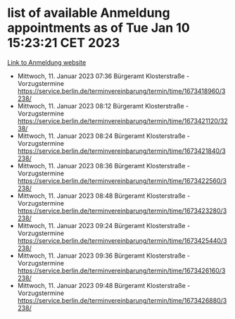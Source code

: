 # list of available Anmeldung appointments as of Tue Jan 10 15:23:21 CET 2023
[Link to Anmeldung website](https://service.berlin.de/terminvereinbarung/termin/tag.php?termin=0&anliegen[]=120686&dienstleisterlist=122210,122217,327316,122219,327312,122227,327314,122231,327346,122243,327348,122252,329742,122260,329745,122262,329748,122254,329751,122271,327278,122273,327274,122277,327276,330436,122280,327294,122282,327290,122284,327292,327539,122291,327270,122285,327266,122286,327264,122296,327268,150230,329760,122301,327282,122297,327286,122294,327284,122312,329763,122314,329775,122304,327330,122311,327334,122309,327332,122281,327352,122279,329772,122276,327324,122274,327326,122267,329766,122246,327318,122251,327320,122257,327322,122208,327298,122226,327300,121362,121364&herkunft=http%3A%2F%2Fservice.berlin.de%2Fdienstleistung%2F120686%2F)
- Mittwoch, 11. Januar 2023 07:36 Bürgeramt Klosterstraße - Vorzugstermine https://service.berlin.de/terminvereinbarung/termin/time/1673418960/3238/
- Mittwoch, 11. Januar 2023 08:12 Bürgeramt Klosterstraße - Vorzugstermine https://service.berlin.de/terminvereinbarung/termin/time/1673421120/3238/
- Mittwoch, 11. Januar 2023 08:24 Bürgeramt Klosterstraße - Vorzugstermine https://service.berlin.de/terminvereinbarung/termin/time/1673421840/3238/
- Mittwoch, 11. Januar 2023 08:36 Bürgeramt Klosterstraße - Vorzugstermine https://service.berlin.de/terminvereinbarung/termin/time/1673422560/3238/
- Mittwoch, 11. Januar 2023 08:48 Bürgeramt Klosterstraße - Vorzugstermine https://service.berlin.de/terminvereinbarung/termin/time/1673423280/3238/
- Mittwoch, 11. Januar 2023 09:24 Bürgeramt Klosterstraße - Vorzugstermine https://service.berlin.de/terminvereinbarung/termin/time/1673425440/3238/
- Mittwoch, 11. Januar 2023 09:36 Bürgeramt Klosterstraße - Vorzugstermine https://service.berlin.de/terminvereinbarung/termin/time/1673426160/3238/
- Mittwoch, 11. Januar 2023 09:48 Bürgeramt Klosterstraße - Vorzugstermine https://service.berlin.de/terminvereinbarung/termin/time/1673426880/3238/

